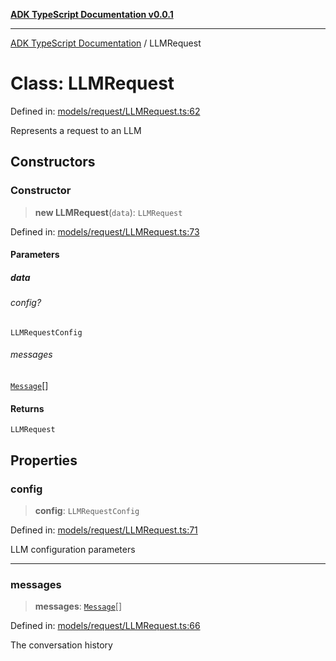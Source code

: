[**ADK TypeScript Documentation v0.0.1**](../README.md)

***

[ADK TypeScript Documentation](../globals.md) / LLMRequest

# Class: LLMRequest

Defined in: [models/request/LLMRequest.ts:62](https://github.com/pontus-devoteam/adk-typescript/blob/debe65286edf8e899c3500f5b5966544d2447b8d/src/models/request/LLMRequest.ts#L62)

Represents a request to an LLM

## Constructors

### Constructor

> **new LLMRequest**(`data`): `LLMRequest`

Defined in: [models/request/LLMRequest.ts:73](https://github.com/pontus-devoteam/adk-typescript/blob/debe65286edf8e899c3500f5b5966544d2447b8d/src/models/request/LLMRequest.ts#L73)

#### Parameters

##### data

###### config?

`LLMRequestConfig`

###### messages

[`Message`](../interfaces/Message.md)[]

#### Returns

`LLMRequest`

## Properties

### config

> **config**: `LLMRequestConfig`

Defined in: [models/request/LLMRequest.ts:71](https://github.com/pontus-devoteam/adk-typescript/blob/debe65286edf8e899c3500f5b5966544d2447b8d/src/models/request/LLMRequest.ts#L71)

LLM configuration parameters

***

### messages

> **messages**: [`Message`](../interfaces/Message.md)[]

Defined in: [models/request/LLMRequest.ts:66](https://github.com/pontus-devoteam/adk-typescript/blob/debe65286edf8e899c3500f5b5966544d2447b8d/src/models/request/LLMRequest.ts#L66)

The conversation history
